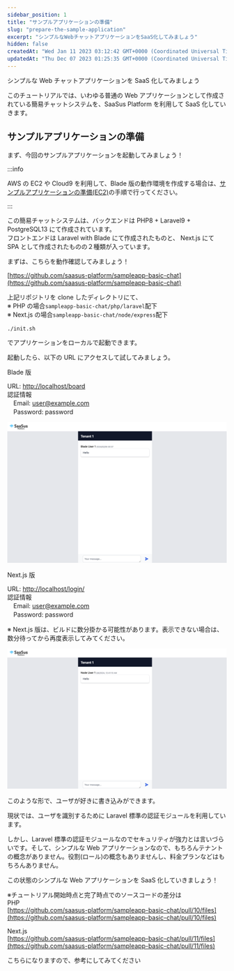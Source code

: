 ```yaml
---
sidebar_position: 1
title: "サンプルアプリケーションの準備"
slug: "prepare-the-sample-application"
excerpt: "シンプルなWebチャットアプリケーションをSaaS化してみましょう"
hidden: false
createdAt: "Wed Jan 11 2023 03:12:42 GMT+0000 (Coordinated Universal Time)"
updatedAt: "Thu Dec 07 2023 01:25:35 GMT+0000 (Coordinated Universal Time)"
---
```


シンプルな Web チャットアプリケーションを SaaS 化してみましょう

このチュートリアルでは、いわゆる普通の Web アプリケーションとして作成されている簡易チャットシステムを、SaaSus Platform を利用して SaaS 化していきます。

## サンプルアプリケーションの準備

まず、今回のサンプルアプリケーションを起動してみましょう！

:::info

AWS の EC2 や Cloud9 を利用して、Blade 版の動作環境を作成する場合は、[サンプルアプリケーションの準備(EC2)](https://docs.saasus.io/ja/docs/tutorial/prepare-the-sample-application-ec2/)の手順で行ってください。

:::

この簡易チャットシステムは、バックエンドは PHP8 + Laravel9 + PostgreSQL13 にて作成されています。  
フロントエンドは Laravel with Blade にて作成されたものと、 Next.js にて SPA として作成されたものの２種類が入っています。

まずは、こちらを動作確認してみましょう！

[https://github.com/saasus-platform/sampleapp-basic-chat](https://github.com/saasus-platform/sampleapp-basic-chat)

上記リポジトリを clone したディレクトリにて、  
※ PHP の場合`sampleapp-basic-chat/php/laravel`配下  
※ Next.js の場合`sampleapp-basic-chat/node/express`配下

```shell
./init.sh
```

でアプリケーションをローカルで起動できます。

起動したら、以下の URL にアクセスして試してみましょう。

Blade 版

URL: [http://localhost/board](http://localhost/board)  
認証情報  
　Email: [user@example.com](mailto:user@example.com)  
　Password: password

![サンプル](/ja/img/tutorial/prepare-the-sample-application/prepare-the-sample-application-01.png)

Next.js 版

URL: [http://localhost/login/](http://localhost/login/)  
認証情報  
　Email: [user@example.com](mailto:user@example.com)  
　Password: password

※ Next.js 版は、ビルドに数分掛かる可能性があります。表示できない場合は、数分待ってから再度表示してみてください。

![サンプル](/ja/img/tutorial/prepare-the-sample-application/prepare-the-sample-application-02.png)

このような形で、ユーザが好きに書き込みができます。

現状では、ユーザを識別するために Laravel 標準の認証モジュールを利用しています。

しかし、Laravel 標準の認証モジュールなのでセキュリティが強力とは言いづらいです。そして、シンプルな Web アプリケーションなので、もちろんテナントの概念がありません。役割(ロール)の概念もありませんし、料金プランなどはもちろんありません。

この状態のシンプルな Web アプリケーションを SaaS 化していきましょう！

※チュートリアル開始時点と完了時点でのソースコードの差分は  
PHP  
[https://github.com/saasus-platform/sampleapp-basic-chat/pull/10/files](https://github.com/saasus-platform/sampleapp-basic-chat/pull/10/files)

Next.js  
[https://github.com/saasus-platform/sampleapp-basic-chat/pull/11/files](https://github.com/saasus-platform/sampleapp-basic-chat/pull/11/files)

こちらになりますので、参考にしてみてください
